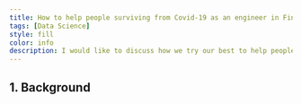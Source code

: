 ```yaml
---
title: How to help people surviving from Covid-19 as an engineer in FinTech
tags: [Data Science]
style: fill
color: info
description: I would like to discuss how we try our best to help people survive from the laid-off during the f**king Covid-19 as engineers and turn the f**king crisis into a rare challenging and chance in FinTech.
---
```



## 1. Background
 
